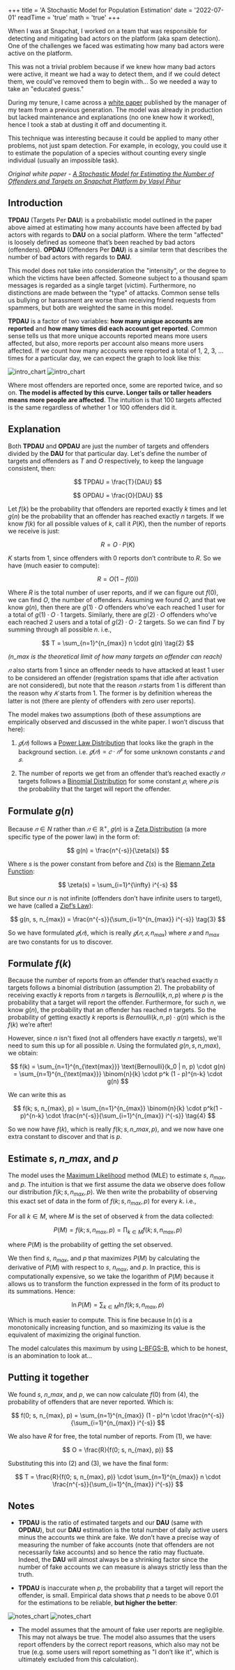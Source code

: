 +++
title = 'A Stochastic Model for Population Estimation'
date = '2022-07-01'
readTime = 'true'
math = 'true'
+++

When I was at Snapchat, I worked on a team that was responsible for detecting and mitigating bad actors on the platform (aka spam detection). One of the challenges we faced was estimating how many bad actors were active on the platform.

This was not a trivial problem because if we knew how many bad actors were active, it meant we had a way to detect them, and if we could detect them, we could've removed them to begin with... So we needed a way to take an "educated guess."

During my tenure, I came across a [white paper](https://arxiv.org/abs/2211.03754) published by the manager of my team from a previous generation. The model was already in production but lacked maintenance and explanations (no one knew how it worked), hence I took a stab at dusting it off and documenting it.

This technique was interesting because it could be applied to many other problems, not just spam detection. For example, in ecology, you could use it to estimate the population of a species without counting every single individual (usually an impossible task).

_Original white paper - [A Stochastic Model for Estimating the Number of Offenders and Targets on Snapchat Platform by Vasyl Pihur](https://arxiv.org/abs/2211.03754)_

## Introduction

**TPDAU** (Targets Per **DAU**) is a probabilistic model outlined in the paper above aimed at estimating how many accounts have been affected by bad actors with regards to **DAU** on a social platform. Where the term "affected" is loosely defined as someone that’s been reached by bad actors (offenders). **OPDAU** (Offenders Per **DAU**) is a similar term that describes the number of bad actors with regards to **DAU**.

This model does not take into consideration the "intensity", or the degree to which the victims have been affected. Someone subject to a thousand spam messages is regarded as a single target (victim). Furthermore, no distinctions are made between the "type" of attacks. Common sense tells us bullying or harassment are worse than receiving friend requests from spammers, but both are weighted the same in this model.

**TPDAU** is a factor of two variables: **how many unique accounts are reported** and **how many times did each account get reported**. Common sense tells us that more unique accounts reported means more users affected, but also, more reports per account also means more users affected. If we count how many accounts were reported a total of 1, 2, 3, ... times for a particular day, we can expect the graph to look like this:

![intro_chart](intro_light.webp#light)
![intro_chart](intro_dark.webp#dark)

Where most offenders are reported once, some are reported twice, and so on. **The model is affected by this curve. Longer tails or taller headers means more people are affected**. The intuition is that 100 targets affected is the same regardless of whether 1 or 100 offenders did it.

## Explanation

Both **TPDAU** and **OPDAU** are just the number of targets and offenders divided by the **DAU** for that particular day. Let's define the number of targets and offenders as $T$ and $O$ respectively, to keep the language consistent, then:

$$
TPDAU = \frac{T}{DAU}
$$

$$
OPDAU = \frac{O}{DAU}
$$

Let $f(k)$ be the probability that offenders are reported exactly $k$ times and let $g(n)$ be the probability that an offender has reached exactly $n$ targets. If we know $f(k)$ for all possible values of $k$, call it $P(K)$, then the number of reports we receive is just:

$$
R = O \cdot P(K)
$$

$K$ starts from 1, since offenders with 0 reports don’t contribute to $R$. So we have (much easier to compute):

$$
R = O(1 - f(0)) \tag{1}
$$

Where $R$ is the total number of user reports, and if we can figure out $f(0)$, we can find $O$, the number of offenders. Assuming we found $O$, and that we know $g(n)$, then there are $g(1) \cdot O$ offenders who’ve each reached 1 user for a total of $g(1) \cdot O \cdot 1$ targets. Similarly, there are $g(2) \cdot O$ offenders who’ve each reached 2 users and a total of $g(2) \cdot O \cdot 2$ targets. So we can find $T$ by summing through all possible $n$. i.e.,

$$
T = \sum_{n=1}^{n_{max}} n \cdot g(n) \tag{2}
$$

_($n\_{max}$ is the theoretical limit of how many targets an offender can reach)_

$𝑛$ also starts from 1 since an offender needs to have attacked at least 1 user to be considered an offender (registration spams that idle after activation are not considered), but note that the reason $𝑛$ starts from 1 is different than the reason why $𝐾$ starts from 1. The former is by definition whereas the latter is not (there are plenty of offenders with zero user reports).

The model makes two assumptions (both of these assumptions are empirically observed and discussed in the white paper. I won’t discuss that here):

1. $𝑔(𝑛)$ follows a [Power Law Distribution](https://en.wikipedia.org/wiki/Power_law) that looks like the graph in the background section. i.e. $𝑔(𝑛) = 𝑐 \cdot 𝑛^𝑠$ for some unknown constants $𝑐$ and $𝑠$.

2. The number of reports we get from an offender that’s reached exactly $𝑛$ targets follows a [Binomial Distribution](https://www.google.com/search?client=safari&rls=en&q=Binomial+Distribution&ie=UTF-8) for some constant $𝑝$, where $𝑝$ is the probability that the target will report the offender.

## Formulate $g(n)$

Because $𝑛 \in N$ rather than $𝑛 \in \mathbb{R}^{+}$, 𝑔(𝑛) is a [Zeta Distribution](https://www.google.com/search?client=safari&rls=en&q=Zeta+Distribution&ie=UTF-8) (a more specific type of the power law) in the form of:

$$
g(n) = \frac{n^{-s}}{\zeta(s)}
$$

Where $s$ is the power constant from before and $\zeta(s)$ is the [Riemann Zeta Function](https://en.wikipedia.org/wiki/Riemann_zeta_function):

$$
\zeta(s) = \sum_{i=1}^{\infty} i^{-s}
$$

But since our $n$ is not infinite (offenders don’t have infinite users to target), we have (called a [Zipf’s Law](https://simple.wikipedia.org/wiki/Zipf%27s_law#:~:text=Zipf's%20law%20is%20an%20empirical,rank%20in%20the%20frequency%20table)):

$$
g(n, s, n_{max}) = \frac{n^{-s}}{\sum_{i=1}^{n_{max}} i^{-s}} \tag{3}
$$

So we have formulated $𝑔(𝑛)$, which is really $𝑔(𝑛, 𝑠, n_{max})$ where $𝑠$ and $n_{max}$ are two constants for us to discover.

## Formulate $f(k)$

Because the number of reports from an offender that’s reached exactly $n$ targets follows a binomial distribution (assumption 2). The probability of receiving exactly $k$ reports from $n$ targets is $Bernoulli(k, n, p)$ where $p$ is the probability that a target will report the offender. Furthermore, for such $n$, we know $g(n)$, the probability that an offender has reached $n$ targets. So the probability of getting exactly $k$ reports is $Bernoulli(k, n, p) \cdot g(n)$ which is the $f(k)$ we’re after!

However, since $n$ isn't fixed (not all offenders have exactly $n$ targets), we'll need to sum this up for all possible $n$. Using the formulated $g(n, s, n\_{max})$, we obtain:

$$
f(k) = \sum_{n=1}^{n_{\text{max}}} \text{Bernoulli}(k_0 | n, p) \cdot g(n) = \sum_{n=1}^{n_{\text{max}}} \binom{n}{k} \cdot p^k (1 - p)^{n-k} \cdot g(n)
$$

We can write this as

$$
f(k; s, n_{max}, p) = \sum_{n=1}^{n_{max}} \binom{n}{k} \cdot p^k(1 - p)^{n-k} \cdot \frac{n^{-s}}{\sum_{i=1}^{n_{max}} i^{-s}} \tag{4}
$$

So we now have $f(k)$, which is really $f(k; s, n\_{max}, p)$, and we now have one extra constant to discover and that is $p$.

## Estimate $s$, $n\_{max}$, and $p$

The model uses the [Maximum Likelihood](https://en.wikipedia.org/wiki/Maximum_likelihood_estimation#:~:text=In%20statistics%2C%20maximum%20likelihood%20estimation,observed%20data%20is%20most%20probable.) method (MLE) to estimate $s$, $n_{max}$, and $p$. The intuition is that we first assume the data we observe does follow our distribution $f(k; s, n_{max}, p)$. We then write the probability of observing this exact set of data in the form of $f(k; s, n_{max}, p)$ for every $k$. i.e.,

For all $k \in M$, where $M$ is the set of observed $k$ from the data collected:

$$
P(M) = f(k; s, n_{max}, p) =\prod_{k \in M} f(k; s, n_{max}, p)
$$

where $P(M)$ is the probability of getting the set observed.

We then find $s$, $n_{max}$, and $p$ that maximizes $P(M)$ by calculating the derivative of $P(M)$ with respect to $s$, $n_{max}$, and $p$. In practice, this is computationally expensive, so we take the logarithm of $P(M)$ because it allows us to transform the function expressed in the form of its product to its summations. Hence:

$$
\ln P(M) = \sum_{k \in M} \ln f(k; s, n_{max}, p)
$$

Which is much easier to compute. This is fine because $\ln(x)$ is a monotonically increasing function, and so maximizing its value is the equivalent of maximizing the original function.

The model calculates this maximum by using [L-BFGS-B](https://bergant.github.io/nlexperiment/flocking_bfgs.html), which to be honest, is an abomination to look at...

## Putting it together

We found $s$, $n\_{max}$, and $p$, we can now calculate $f(0)$ from (4), the probability of offenders that are never reported. Which is:

$$
f(0; s, n_{max}, p) = \sum_{n=1}^{n_{max}} (1 - p)^n \cdot \frac{n^{-s}}{\sum_{i=1}^{n_{max}} i^{-s}}
$$

We also have $R$ for free, the total number of reports. From (1), we have:

$$
O = \frac{R}{f(0; s, n_{max}, p)}
$$

Substituting this into (2) and (3), we have the final form:

$$
T = \frac{R}{f(0; s, n_{max}, p)} \cdot \sum_{n=1}^{n_{max}} n \cdot \frac{n^{-s}}{\sum_{i=1}^{n_{max}} i^{-s}}
$$

## Notes

- **TPDAU** is the ratio of estimated targets and our **DAU** (same with **OPDAU**), but our **DAU** estimation is the total number of daily active users minus the accounts we think are fake. We don’t have a precise way of measuring the number of fake accounts (note that offenders are not necessarily fake accounts) and so hence the ratio may fluctuate. Indeed, the **DAU** will almost always be a shrinking factor since the number of fake accounts we can measure is always strictly less than the truth.

- **TPDAU** is inaccurate when $p$, the probability that a target will report the offender, is small. Empirical data shows that $p$ needs to be above $0.01$ for the estimations to be reliable, **but higher the better**:

![notes_chart](notes_light.webp#light)
![notes_chart](notes_dark.webp#dark)

- The model assumes that the amount of fake user reports are negligible. This may not always be true. The model also assumes that the users report offenders by the correct report reasons, which also may not be true (e.g. some users will report something as "I don’t like it", which is ultimately excluded from this calculation).

